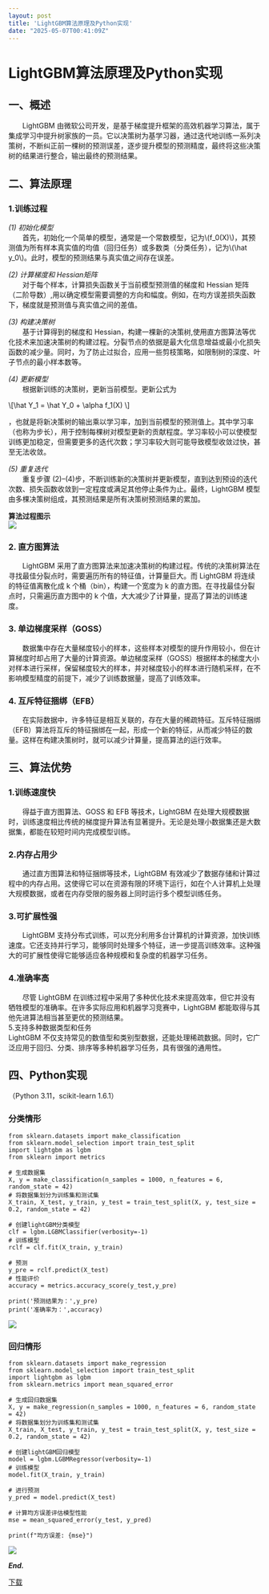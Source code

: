 ```yaml
---
layout: post
title: 'LightGBM算法原理及Python实现'
date: "2025-05-07T00:41:09Z"
---
```

LightGBM算法原理及Python实现
=====================

一、概述
----

  LightGBM 由微软公司开发，是基于梯度提升框架的高效机器学习算法，属于集成学习中提升树家族的一员。它以决策树为基学习器，通过迭代地训练一系列决策树，不断纠正前一棵树的预测误差，逐步提升模型的预测精度，最终将这些决策树的结果进行整合，输出最终的预测结果。

二、算法原理
------

### 1.训练过程

_(1) 初始化模型_  
  首先，初始化一个简单的模型，通常是一个常数模型，记为\\(f\_0(X)\\)，其预测值为所有样本真实值的均值（回归任务）或多数类（分类任务），记为\\(\\hat y\_0\\)。此时，模型的预测结果与真实值之间存在误差。

_(2) 计算梯度和 Hessian矩阵_  
  对于每个样本，计算损失函数关于当前模型预测值的梯度和 Hessian 矩阵（二阶导数）,用以确定模型需要调整的方向和幅度。例如，在均方误差损失函数下，梯度就是预测值与真实值之间的差值。

_(3) 构建决策树_  
  基于计算得到的梯度和 Hessian，构建一棵新的决策树,使用直方图算法等优化技术来加速决策树的构建过程。分裂节点的依据是最大化信息增益或最小化损失函数的减少量。同时，为了防止过拟合，应用一些剪枝策略，如限制树的深度、叶子节点的最小样本数等。

_(4) 更新模型_  
  根据新训练的决策树，更新当前模型。更新公式为

\\\[\\hat Y\_1 = \\hat Y\_0 + \\alpha f\_1(X) \\\]

，也就是将新决策树的输出乘以学习率，加到当前模型的预测值上。其中学习率 （也称为步长），用于控制每棵树对模型更新的贡献程度。学习率较小可以使模型训练更加稳定，但需要更多的迭代次数；学习率较大则可能导致模型收敛过快，甚至无法收敛。

_(5) 重复迭代_  
  重复步骤 (2)–(4)步，不断训练新的决策树并更新模型，直到达到预设的迭代次数、损失函数收敛到一定程度或满足其他停止条件为止。最终，LightGBM 模型由多棵决策树组成，其预测结果是所有决策树预测结果的累加。

**算法过程图示**  
![](https://img2024.cnblogs.com/blog/2197714/202505/2197714-20250506233516314-1349458925.png)

### 2\. 直方图算法

  LightGBM 采用了直方图算法来加速决策树的构建过程。传统的决策树算法在寻找最佳分裂点时，需要遍历所有的特征值，计算量巨大。而 LightGBM 将连续的特征值离散化成 k 个桶（bin），构建一个宽度为 k 的直方图。在寻找最佳分裂点时，只需遍历直方图中的 k 个值，大大减少了计算量，提高了算法的训练速度。

### 3\. 单边梯度采样（GOSS）

  数据集中存在大量梯度较小的样本，这些样本对模型的提升作用较小，但在计算梯度时却占用了大量的计算资源。单边梯度采样（GOSS）根据样本的梯度大小对样本进行采样，保留梯度较大的样本，并对梯度较小的样本进行随机采样，在不影响模型精度的前提下，减少了训练数据量，提高了训练效率。

### 4\. 互斥特征捆绑（EFB）

  在实际数据中，许多特征是相互关联的，存在大量的稀疏特征。互斥特征捆绑（EFB）算法将互斥的特征捆绑在一起，形成一个新的特征，从而减少特征的数量。这样在构建决策树时，就可以减少计算量，提高算法的运行效率。

三、算法优势
------

### 1.训练速度快

  得益于直方图算法、GOSS 和 EFB 等技术，LightGBM 在处理大规模数据时，训练速度相比传统的梯度提升算法有显著提升。无论是处理小数据集还是大数据集，都能在较短时间内完成模型训练。

### 2.内存占用少

  通过直方图算法和特征捆绑等技术，LightGBM 有效减少了数据存储和计算过程中的内存占用。这使得它可以在资源有限的环境下运行，如在个人计算机上处理大规模数据，或者在内存受限的服务器上同时运行多个模型训练任务。

### 3.可扩展性强

  LightGBM 支持分布式训练，可以充分利用多台计算机的计算资源，加快训练速度。它还支持并行学习，能够同时处理多个特征，进一步提高训练效率。这种强大的可扩展性使得它能够适应各种规模和复杂度的机器学习任务。

### 4.准确率高

  尽管 LightGBM 在训练过程中采用了多种优化技术来提高效率，但它并没有牺牲模型的准确率。在许多实际应用和机器学习竞赛中，LightGBM 都能取得与其他先进算法相当甚至更优的预测结果。  
5.支持多种数据类型和任务  
LightGBM 不仅支持常见的数值型和类别型数据，还能处理稀疏数据。同时，它广泛应用于回归、分类、排序等多种机器学习任务，具有很强的通用性。

四、Python实现
----------

（Python 3.11，scikit-learn 1.6.1）

### 分类情形

    from sklearn.datasets import make_classification
    from sklearn.model_selection import train_test_split
    import lightgbm as lgbm
    from sklearn import metrics
    
    # 生成数据集
    X, y = make_classification(n_samples = 1000, n_features = 6, random_state = 42)
    # 将数据集划分为训练集和测试集
    X_train, X_test, y_train, y_test = train_test_split(X, y, test_size = 0.2, random_state = 42)
    
    # 创建lightGBM分类模型
    clf = lgbm.LGBMClassifier(verbosity=-1)
    # 训练模型
    rclf = clf.fit(X_train, y_train)
    
    # 预测
    y_pre = rclf.predict(X_test)
    # 性能评价
    accuracy = metrics.accuracy_score(y_test,y_pre)
    
    print('预测结果为：',y_pre)
    print('准确率为：',accuracy)
    
    
    

![](https://img2024.cnblogs.com/blog/2197714/202505/2197714-20250506233624549-2010297175.png)

### 回归情形

    from sklearn.datasets import make_regression
    from sklearn.model_selection import train_test_split
    import lightgbm as lgbm
    from sklearn.metrics import mean_squared_error
    
    # 生成回归数据集
    X, y = make_regression(n_samples = 1000, n_features = 6, random_state = 42)
    # 将数据集划分为训练集和测试集
    X_train, X_test, y_train, y_test = train_test_split(X, y, test_size = 0.2, random_state = 42)
    
    # 创建lightGBM回归模型
    model = lgbm.LGBMRegressor(verbosity=-1)
    # 训练模型
    model.fit(X_train, y_train)
    
    # 进行预测
    y_pred = model.predict(X_test)
    
    # 计算均方误差评估模型性能
    mse = mean_squared_error(y_test, y_pred)
    
    print(f"均方误差: {mse}")
    
    
    

![](https://img2024.cnblogs.com/blog/2197714/202505/2197714-20250506233700693-391303128.png)

  

_**End.**_

  
  

[下载](https://download.csdn.net/download/Albert201605/90771260)